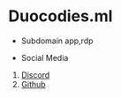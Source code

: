 # Duocodies.ml
* Subdomain
app,rdp
 

* Social Media
1. [Discord](https://discord.gg/qHJgQbTDA5)
3. [Github](https://github.com/Duocodies)
